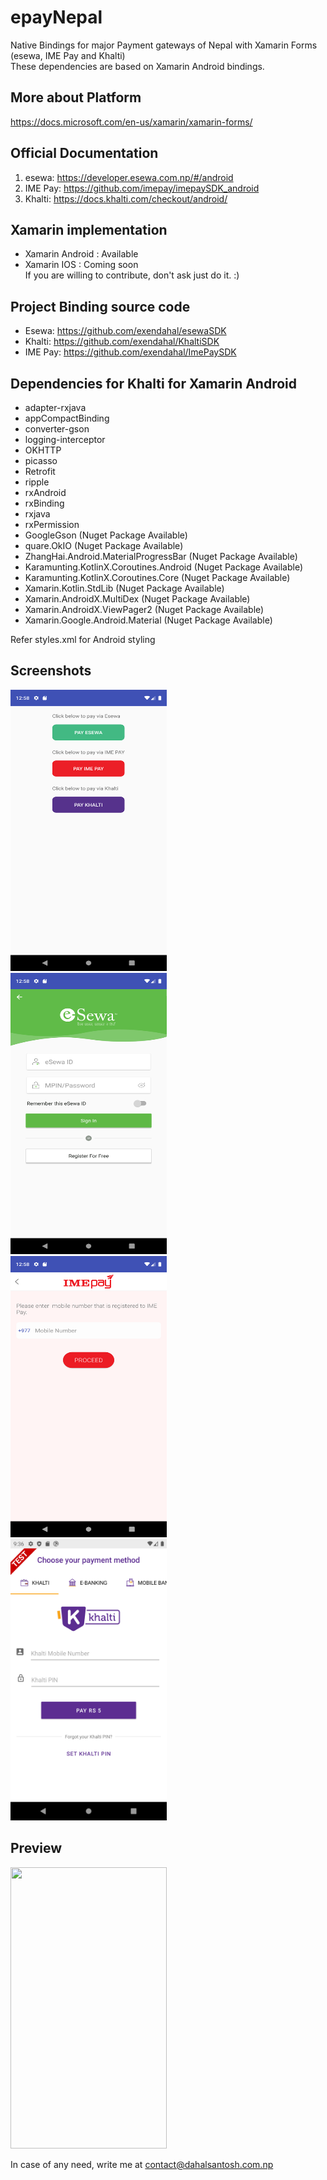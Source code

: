 # epayNepal
Native Bindings for major Payment gateways of Nepal with Xamarin Forms (esewa, IME Pay and Khalti)</br>
These dependencies are based on Xamarin Android bindings. 

## More about Platform
https://docs.microsoft.com/en-us/xamarin/xamarin-forms/

## Official Documentation
1) esewa: https://developer.esewa.com.np/#/android
2) IME Pay: https://github.com/imepay/imepaySDK_android
3) Khalti: https://docs.khalti.com/checkout/android/

## Xamarin implementation 
* Xamarin Android : Available</br> 
* Xamarin IOS : Coming soon </br>
If you are willing to contribute, don't ask just do it. :)

## Project Binding source code
* Esewa: https://github.com/exendahal/esewaSDK </br>
* Khalti: https://github.com/exendahal/KhaltiSDK </br>
* IME Pay: https://github.com/exendahal/ImePaySDK

## Dependencies for Khalti for Xamarin Android
* adapter-rxjava
* appCompactBinding
* converter-gson
* logging-interceptor
* OKHTTP
* picasso
* Retrofit
* ripple
* rxAndroid
* rxBinding
* rxjava
* rxPermission
* GoogleGson (Nuget Package Available)
* quare.OkIO (Nuget Package Available)
* ZhangHai.Android.MaterialProgressBar (Nuget Package Available)
* Karamunting.KotlinX.Coroutines.Android (Nuget Package Available)
* Karamunting.KotlinX.Coroutines.Core (Nuget Package Available)
* Xamarin.Kotlin.StdLib (Nuget Package Available)
* Xamarin.AndroidX.MultiDex (Nuget Package Available)
* Xamarin.AndroidX.ViewPager2 (Nuget Package Available)
* Xamarin.Google.Android.Material (Nuget Package Available)

 Refer styles.xml for Android styling </br>

## Screenshots
<img  src="Screenshots/home.png" width="250" height="450"></br>
<img  src="Screenshots/esewa.png" width="250" height="450"> &nbsp;&nbsp;&nbsp; <img src="Screenshots/imepay.png" width="250" height="450"> &nbsp;&nbsp;&nbsp; <img src="Screenshots/khalti.png" width="250" height="450"> <br>

## Preview
<img  src="Screenshots/preview.gif" width="250" height="450"></br>

In case of any need, write me at contact@dahalsantosh.com.np 
